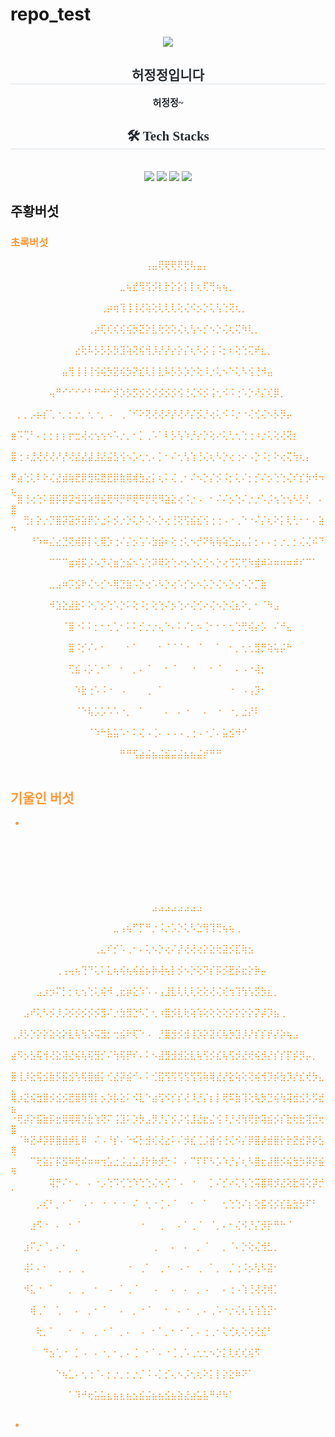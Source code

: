 # repo_test
<div align= "center">
    <img src="https://capsule-render.vercel.app/api?type=rounded&color=ff9b0f&height=180&text=허정정&animation=fadeIn&fontColor=ffffff&fontSize=90" />
    </div>
    <div align= "center"> 
    <h2 style="border-bottom: 1px solid #d8dee4; color: #282d33;  font-family: 'Maplestory';"> 허정정입니다 </h2>  
    <div style="font-weight: 700; font-size: 15px; text-align: center; color: #282d33;  font-family: 'Maplestory';"> 허정정~ </div> 
    </div>
    <div align= "center">
    <h2 style="border-bottom: 1px solid #d8dee4; color: #282d33;  font-family: 'Maplestory';"> 🛠️ Tech Stacks </h2> <br> 
    <div style="margin: 0 auto; text-align: center;" align= "center"> <img src="https://img.shields.io/badge/Figma-F24E1E?style=for-the-badge&logo=Figma&logoColor=white">
          <img src="https://img.shields.io/badge/CSS3-1572B6?style=for-the-badge&logo=CSS3&logoColor=white">
          <img src="https://img.shields.io/badge/HTML5-E34F26?style=for-the-badge&logo=HTML5&logoColor=white">
          <img src="https://img.shields.io/badge/Javascript-F7DF1E?style=for-the-badge&logo=Javascript&logoColor=white">
          </div>
    </div>
    
## 주황버섯

<div style= "color: rgb(255, 152, 56);>



⠀⠀⠀⠀⠀⠀⠀⠀⠀⠀⠀⠀⠀⠀⠀⠀⠀⢀⣀⠴⠴⢤⠋⠋⠛⠙⢋⢛⢛⢛⢴⢴⢴⢄⡀⠀⠀⠀⠀⠀⠀⠀⠀⠀⠀⠀⠀⠀⠀⠀
⠀⠀⠀⠀⠀⠀⠀⠀⠀⠀⠀⠀⠀⠀⠀⡤⠺⠪⢘⠠⠡⡠⢂⠅⡅⡅⢕⢅⠣⡑⠥⡱⡸⡘⡝⢞⢦⡀⠀⠀⠀⠀⠀⠀⠀⠀⠀⠀⠀⠀
⠀⠀⠀⠀⠀⠀⠀⠀⠀⣀⣀⠴⠴⠜⠙⠨⡨⠨⡂⢕⢑⠌⢆⠕⡌⢜⢰⠨⢊⠨⠈⡐⢈⠪⠪⡪⡪⡹⢦⡀⠀⠀⠀⠀⠀⠀⠀⠀⠀⠀
⠀⠀⠀⠀⠀⢠⢤⠲⡫⢩⠨⡐⡈⡄⢕⢱⢨⢱⢘⢔⢅⢕⢅⢇⢪⢊⢆⠡⡀⡂⡐⡀⢂⠂⠅⡂⠕⡕⡕⣗⡄⠀⠀⠀⠀⠀⠀⠀⠀⠀
⠀⠀⢀⠴⠋⢣⠱⡑⡌⡆⡇⡎⡪⡸⡸⡰⡱⡱⡑⡕⡕⡕⡕⡕⡕⡕⡕⡕⡔⡐⡐⢌⠐⠌⠌⢄⠅⡊⡎⣆⢿⣁⠀⠀⠀⠀⠀⠀⠀⠀
⠀⢰⠏⠠⢁⢇⢕⢕⢕⢕⢜⢜⢜⢜⢜⢜⠨⡂⢕⢨⢊⢎⢎⢎⢎⢎⢎⢎⢎⢎⢎⢆⢕⢅⢣⢡⢢⢱⢱⢱⢱⢩⠺⡄⡀⠀⠀⠀⠀⠀
⡨⠗⢈⢐⢕⢕⢕⢕⢕⣕⢵⡱⡕⡧⡳⡱⣝⢎⢧⢳⢱⡇⣗⢕⡕⣕⢧⢣⢳⢱⢱⡱⡕⡕⣝⢜⢼⡸⡸⡸⡸⡸⡠⠩⡋⠶⣀⠀⠀⠀
⣿⢀⢥⢳⢹⢸⡱⣝⢵⢱⢣⢫⣞⡮⡾⣞⡿⡻⢛⠟⡻⢛⠟⡻⢛⠻⡛⢟⢛⢧⣧⣷⡱⡹⡸⡸⡱⡱⡹⡜⣎⢎⢮⢱⢨⢨⠘⢦⢄⠀
⣿⠰⢵⡹⣸⢵⡫⡪⡪⡷⣗⣿⠞⢝⢑⠅⡌⡢⡑⡑⡌⢆⠣⡊⡪⡘⢌⢊⠆⢕⠔⢌⢋⠷⢷⣳⠱⣣⢣⡣⡣⡫⡮⡳⣕⢕⡕⡥⡻⣄
⠈⣯⡱⡕⡽⣳⡕⡵⣽⡺⣷⡃⢕⣱⣴⣬⡂⡢⠡⡑⢌⠢⡑⢌⠢⡊⡢⢑⢌⢢⡑⠅⢕⢘⠌⠜⢷⣕⡗⡵⣕⢕⢵⢹⢜⢵⢕⢵⠱⣿
⠀⠘⢧⡣⡫⡻⣽⣾⣔⣽⡝⢐⠸⣻⣿⡿⠏⠀⣅⠐⠀⠁⠄⢡⡐⠐⡈⢢⣾⣿⣿⣧⠑⢔⢡⠩⡂⣿⡮⣪⡳⣧⢊⠜⡜⣕⣏⢧⢫⣻
⠀⠀⠀⠙⡦⡡⡱⡹⣹⠧⠨⠐⡀⠂⠁⠁⠐⠀⠛⡴⡝⢱⡤⡖⠋⠀⠠⠀⠙⠛⠫⠂⢅⠕⡐⢅⠢⢊⣿⡥⣩⣿⠢⡑⣜⢼⢜⢞⢜⢾
⠀⠀⠀⠀⠈⠉⢳⠯⢋⠈⠄⠁⢀⠀⠂⠁⠀⠐⠀⠀⠀⠀⠀⠀⠐⠈⠀⠀⠂⠐⠀⡁⢂⢊⢐⠅⡊⡢⢙⣿⡾⡳⡱⡱⡳⡹⡪⣣⠟⠂
⠀⠀⠀⠀⡠⡜⠃⠁⠄⠐⠀⠈⠀⠀⡀⠂⠁⠀⠂⠀⠁⡀⠁⠈⠀⡀⠁⡈⠀⠄⠁⠀⠄⠂⢂⠌⡢⢊⠸⣯⠪⡪⠪⣘⢌⡲⡜⠃⠁⠀
⠀⠀⠀⣠⠏⠄⠈⠄⠂⠐⠀⠁⠀⠁⠀⠀⡀⠂⠀⠁⢀⠀⠠⠈⠀⢀⠀⠄⠀⠄⠂⠁⢀⠈⡀⡊⢄⠕⢌⢹⡞⠗⠏⠉⠉⠀⠀⠀⠀⠀
⠀⠀⢤⡋⠄⠂⠁⡀⠐⠀⠐⠈⠀⠐⠀⠁⠀⠀⡀⠁⠀⡀⠄⠀⠂⢀⠠⠀⠂⠀⠄⠂⠀⠄⠠⠠⢑⠨⡂⡪⡇⡀⠀⠀⠀⠀⠀⠀⠀⠀
⠀⠀⢺⡂⠠⠈⡀⠄⠐⠈⠀⠀⠂⠐⠀⠐⠀⠁⠀⠀⠂⠀⢀⠐⠈⠀⠀⡀⠂⠁⢀⠐⠀⠂⢀⠂⠢⡑⢌⠢⢽⡂⠀⠀⠀⠀⠀⠀⠀⠀
⠀⠀⢹⡂⡀⠂⢀⠀⠐⠀⡀⠁⡀⠂⠀⠂⠀⠂⠁⠀⠂⠈⠀⢀⠀⠂⠁⠀⠠⠈⠀⡀⠄⠁⠠⠨⢨⠨⡂⢇⣻⡂⠀⠀⠀⠀⠀⠀⠀⠀
⠀⠀⠀⣽⠀⠐⠀⢀⠁⡀⠄⢀⠀⠄⠈⡀⠐⠀⠐⠈⠀⢈⠀⠄⠀⠂⠁⡀⢁⠀⠂⡀⠄⠨⠠⠡⡑⢌⢜⢰⡚⠂⠀⠀⠀⠀⠀⠀⠀⠀
⠀⠀⠀⠀⢯⡀⠈⡀⠀⡀⢀⠀⠠⠀⠄⠀⠄⠁⠐⠀⢁⠀⠄⠠⠈⢀⠂⠀⠄⠐⡀⠄⢂⠡⡊⢌⢢⠱⢰⡝⠁⠀⠀⠀⠀⠀⠀⠀⠀⠀
⠀⠀⠀⠀⠀⠑⢇⡀⠠⠀⠠⠐⢀⠐⠀⡁⠄⠂⠁⡈⠀⠄⠐⡀⠌⠀⠄⠁⠄⠡⡀⡊⢔⠡⡊⡢⡑⣕⠗⠁⠀⠀⠀⠀⠀⠀⠀⠀⠀⠀
⠀⠀⠀⠀⠀⠀⠀⠙⣔⣈⡀⠂⠄⢂⠁⢄⠐⡠⠁⠄⠨⠐⡀⡂⠄⠅⠌⢌⠌⡢⢂⢊⠢⡑⡬⠶⠝⠀⠀⠀⠀⠀⠀⠀⠀⠀⠀⠀⠀⠀
⠀⠀⠀⠀⠀⠀⠀⠀⠀⠁⠓⠳⠳⣤⣬⣤⣢⣔⣬⣬⣤⣥⣢⣤⣥⣥⣵⣔⣥⣬⣜⠚⠛⠚⠁⠀⠀⠀⠀⠀⠀⠀⠀
</div>

<img src="https://static.wikia.nocookie.net/maplestory/images/e/e9/%EC%A3%BC%ED%99%A9%EB%B2%84%EC%84%AF.png/revision/latest/thumbnail/width/360/height/450?cb=20220702055839&path-prefix=ko" width:300px >

### 초록버섯


⠀⠀⠀⠀⠀⠀⠀⠀⠀⠀⠀⠀⠀⠀⠀⠀⠀⠀⠀⠀⠀⢠⣤⢟⢟⢟⢟⢟⢧⣤⡄⠀⠀⠀⠀⠀⠀⠀⠀⠀⠀⠀⠀⠀⠀⠀⠀⠀⠀⠀
⠀⠀⠀⠀⠀⠀⠀⠀⠀⠀⠀⠀⠀⠀⠀⠀⠀⣀⢦⣞⢻⢫⡪⡇⡗⡕⡕⡅⡇⢆⢏⢛⢦⢦⡀⠀⠀⠀⠀⠀⠀⠀⠀⠀⠀⠀⠀⠀⠀⠀
⠀⠀⠀⠀⠀⠀⠀⠀⠀⠀⠀⠀⠀⠀⢀⡴⢶⢹⢸⢸⢜⢵⢕⢇⢇⢇⢕⢌⠪⡢⡑⢅⢣⢑⢝⢆⡀⠀⠀⠀⠀⠀⠀⠀⠀⠀⠀⠀⠀⠀
⠀⠀⠀⠀⠀⠀⠀⠀⠀⠀⠀⠀⢀⡴⢏⢎⢎⢎⢮⡳⣝⡕⣇⢗⢕⢕⢌⢆⢣⠢⡊⠢⡑⢌⢆⢍⠳⢇⡀⠀⠀⠀⠀⠀⠀⠀⠀⠀⠀⠀
⠀⠀⠀⠀⠀⠀⠀⠀⠀⠀⣔⢗⠧⡣⡣⡣⡳⣹⢵⢝⢮⢺⡸⡜⡜⡔⡕⡌⢆⠣⡪⢨⠨⡂⠆⢕⢑⢍⠞⣆⡀⠀⠀⠀⠀⠀⠀⠀⠀⠀
⠀⠀⠀⠀⠀⠀⠀⠀⣤⢻⢸⢸⢸⢪⢮⡳⣝⢮⡳⡝⣎⢇⡇⣇⠧⡣⡣⡱⡑⢕⠸⡐⢅⠢⠑⢅⠣⢪⢘⠺⣤⠀⠀⠀⠀⠀⠀⠀⠀⠀
⠀⠀⠀⠀⠀⠀⢤⠛⠊⠊⠊⠊⠃⠋⠚⠊⡺⡱⡣⡫⡪⡪⡪⡪⡪⡪⢪⢘⢌⠪⡪⢨⢂⠪⠨⢐⠡⡑⠜⡌⢎⡿⡀⠀⠀⠀⠀⠀⠀⠀
⠀⡀⡀⡠⡦⡎⢁⠐⡀⡂⡐⡀⢂⠐⡀⠠⠀⢀⠈⠊⠕⢝⢜⢜⠜⡜⢜⠜⡌⡪⡘⢔⢅⠪⠨⡐⠐⢌⢊⢌⠢⡣⡻⡤⠀⠀⠀⠀⠀⠀
⣶⠩⢉⠃⠄⡂⡂⡆⡆⡖⣒⢜⢔⢢⢢⠢⠡⡐⡀⠂⡁⢀⠡⠁⠇⡣⢣⠱⡘⡔⡑⢕⠔⢅⢃⢂⢑⢐⠰⡐⢅⢕⢜⢝⡆⠀⠀⠀⠀⠀
⣿⢐⠰⣘⢜⢜⢜⠜⡜⢜⣜⣜⣼⣸⣜⣬⣣⢪⠢⡡⢂⢂⠄⡁⠂⠌⢂⢣⢱⢘⢌⢆⠣⡑⢔⢐⠔⠠⡑⠨⡂⠕⢔⢍⢳⢆⡄⠀⠀⠀
⠟⣴⢑⢅⠇⠕⢌⣜⣾⢷⣟⡿⣻⢯⣟⣟⡿⣷⢿⢾⣳⣔⡅⢆⠅⢌⢀⠂⠌⠢⡑⡌⡪⠨⡂⢅⠌⡂⡊⠌⡢⢑⢑⢌⠎⡎⡳⠺⠲⣄
⠈⣿⢘⢔⢑⠅⣿⡯⡿⡽⣺⢽⢵⣻⣮⢟⠻⡛⠟⢟⠻⡛⢟⠻⣵⣕⢔⠨⡐⠠⠀⠂⠌⠌⡢⢑⠌⡐⡐⠡⡨⢢⢑⢢⠣⡣⢃⠀⠄⣿
⠀⠀⢛⡆⡕⡐⡙⣿⡽⣽⡺⣵⡟⡑⣐⠅⡪⡐⡑⢅⠕⢌⠢⡑⢔⢘⢝⢫⣮⣎⢪⢐⢐⠠⠐⢀⠑⠐⠌⡌⢆⠕⡅⢇⢃⠂⠂⠄⣵⠙
⠀⠀⠀⠘⠱⠶⣌⣔⣙⢝⢾⡿⡇⢅⢿⡱⢐⠌⡌⡢⢡⠡⣳⣮⠆⢕⢐⢅⠢⡚⠝⢧⢷⢵⣑⣔⣄⡅⡂⠄⠄⡂⡐⡀⡂⢌⢌⠮⠙⠀
⠀⠀⠀⠀⠀⠀⠉⠉⠉⣶⢾⡯⡨⠢⡙⢌⣶⣑⣮⠢⢡⢑⠽⠿⢕⢑⠔⡢⢑⢌⢊⠢⡑⢔⢙⢍⢋⠳⣾⠾⠵⠶⠶⠶⠾⠎⠉⠁⠀⠀
⠀⠀⠀⠀⠀⠀⣀⣠⠶⡩⣪⠗⢌⠢⡊⠢⢿⣙⣷⠡⡑⢔⠡⠣⡑⢔⠡⡊⡢⠢⡡⡑⢌⠢⡑⢔⠡⡑⡉⣷⠀⠀⠀⠀⠀⠀⠀⠀⠀⠀
⠀⠀⠀⠀⠀⠀⠺⣱⣕⣼⣗⠅⠕⡈⡢⢑⠡⡑⠅⢕⠨⡂⢕⢑⠌⡢⢑⠔⢌⢊⠔⢌⠢⡑⢌⣆⠕⡀⠂⠈⠳⣠⠀⠀⠀⠀⠀⠀⠀⠀
⠀⠀⠀⠀⠀⠀⠀⠀⠈⣿⠐⠅⠅⡂⠂⢂⢁⠂⠅⠅⡊⡐⡐⢄⠑⠄⠅⠌⡂⠢⢈⠂⠂⠂⢂⢑⢛⢮⡔⡡⠀⠌⠚⣄⠀⠀⠀⠀⠀⠀
⠀⠀⠀⠀⠀⠀⠀⠀⠀⣿⠨⡊⠌⠄⠂⠀⠀⠀⠂⠁⠀⠀⠀⠂⠈⠈⠈⠐⠀⠈⠀⠀⠁⠀⠂⡀⢂⢂⣻⡛⢵⢥⡬⠓⠀⠀⠀⠀⠀⠀
⠀⠀⠀⠀⠀⠀⠀⠀⠀⢋⣮⠠⡡⢁⠂⠁⠀⠂⠀⡀⠄⠈⠀⠀⠂⠈⠀⠀⠐⠀⠀⠂⠈⠀⠀⠄⠠⠐⢼⡂⠀⠀⠀⠀⠀⠀⠀⠀⠀⠀
⠀⠀⠀⠀⠀⠀⠀⠀⠀⠀⠱⣗⢐⠡⠨⠐⠀⠠⠀⠀⠀⢀⠀⠁⠀⠀⠀⠀⠀⠀⠀⠀⠀⠀⠐⠀⠠⢠⡹⠂⠀⠀⠀⠀⠀⠀⠀⠀⠀⠀
⠀⠀⠀⠀⠀⠀⠀⠀⠀⠀⠈⠑⢧⡡⡡⠡⠡⠐⡀⠀⠁⠀⠀⠀⠄⠀⠄⠐⠀⠀⠄⠀⠐⠀⠐⡀⣐⡜⠇⠀⠀⠀⠀⠀⠀⠀⠀⠀⠀⠀
⠀⠀⠀⠀⠀⠀⠀⠀⠀⠀⠀⠀⠈⠱⠓⣧⣥⠡⠂⠅⢌⠠⢈⠄⠠⠠⠠⢀⢐⠠⠐⡈⠄⣥⣪⠺⠊⠀⠀⠀⠀⠀⠀⠀⠀⠀⠀⠀⠀⠀
⠀⠀⠀⠀⠀⠀⠀⠀⠀⠀⠀⠀⠀⠀⠀⠀⠀⠛⠛⢫⣴⣬⣦⣬⣮⣬⣬⣦⣦⣬⡞⠛⠛⠀⠀⠀⠀⠀⠀⠀⠀⠀⠀⠀⠀⠀⠀⠀⠀⠀




## 기울인 버섯

*

⠀⠀⠀⠀⠀⠀⠀⠀⠀⠀⠀⠀⠀⠀⠀⠀⠀⠀⠀⠀⠀⠀⠀⠀⠀⠀⠀⠀⠀⠀⠀⠀⠀⠀⠀⠀⠀⠀⠀⠀⠀⠀⠀⠀⠀⠀⠀⠀⠀⠀
⠀⠀⠀⠀⠀⠀⠀⠀⠀⠀⠀⠀⠀⠀⠀⠀⠀⠀⠀⠀⠀⠀⠀⠀⠀⠀⠀⠀⠀⠀⠀⠀⠀⠀⠀⠀⠀⠀⠀⠀⠀⠀⠀⠀⠀⠀⠀⠀⠀⠀
⠀⠀⠀⠀⠀⠀⠀⠀⠀⠀⠀⠀⠀⠀⠀⠀⠀⠀⠀⠀⠀⠀⠀⠀⠀⠀⠀⠀⠀⠀⠀⠀⠀⠀⠀⠀⠀⠀⠀⠀⠀⠀⠀⠀⠀⠀⠀⠀⠀⠀
⠀⠀⠀⠀⠀⠀⠀⠀⠀⠀⠀⠀⠀⠀⠀⠀⠀⠀⠀⠀⠀⠀⣠⣠⣠⣠⣠⣠⣠⣠⠀⠀⠀⠀⠀⠀⠀⠀⠀⠀⠀⠀⠀⠀⠀⠀⠀⠀⠀⠀
⠀⠀⠀⠀⠀⠀⠀⠀⠀⠀⠀⠀⠀⠀⠀⠀⣀⢠⢦⠋⡋⠛⡐⠨⡐⡡⡑⢅⠣⣑⢻⢹⢛⢦⢦⢀⠀⠀⠀⠀⠀⠀⠀⠀⠀⠀⠀⠀⠀⠀
⠀⠀⠀⠀⠀⠀⠀⠀⠀⠀⠀⠀⠀⢀⣄⠎⡊⠡⢀⠂⠄⢅⠢⡑⢔⠌⡜⢜⢜⢔⡕⣕⢗⣽⡪⣏⢷⣢⠀⠀⠀⠀⠀⠀⠀⠀⠀⠀⠀⠀
⠀⠀⠀⠀⠀⠀⠀⢀⢠⢤⢦⢙⠙⢅⠅⣅⢦⢮⢦⢮⣮⡦⡷⢼⢦⡇⡪⠢⡑⢕⠝⡎⡯⡪⣟⡮⣖⡕⡷⡤⠀⠀⠀⠀⠀⠀⠀⠀⠀⠀
⠀⠀⠀⠀⣠⡰⡲⠍⡃⡂⢆⢢⢑⢅⢮⠺⢀⣖⡶⣕⠱⠡⠠⢠⣸⣇⢇⢇⢇⢕⢕⢜⢌⢎⢲⢹⢳⢣⡫⡳⣆⡀⠀⠀⠀⠀⠀⠀⠀⠀
⠀⠀⣠⠞⢅⠣⡪⡸⡨⡪⡪⡪⡪⡪⣻⠌⡐⣳⣻⣑⠣⡁⢂⠰⣿⡪⣇⢗⢵⢱⢕⢕⢕⢕⡕⡕⡕⡕⡝⡼⡹⣦⢀⠀⠀⠀⠀⠀⠀⠀
⢀⡸⡣⡑⡕⡕⣕⢕⡕⣇⢧⢳⡱⢭⣻⡂⢒⣮⠗⢏⠑⠠⠀⡘⣿⣺⡪⣺⢸⡱⡕⣝⢎⢧⡳⣹⡸⡜⡎⡎⡞⡜⡵⢦⣠⠀⠀⠀⠀⠀
⣴⠫⡢⣣⢯⢺⢜⣕⢽⣜⢮⢧⢯⣻⡊⠌⢳⢯⡟⠎⠄⠅⠢⣼⣻⣺⣺⣕⣇⢧⢫⡪⣎⢧⢫⡺⣜⢞⢮⡺⡜⡎⡎⡏⡮⡻⡤⡀⠀⠀
⣿⢸⡸⣕⢯⣪⣷⡫⣯⣪⢣⢯⣿⣾⡅⢊⣜⡽⣮⠊⠄⠅⢊⣯⢫⢫⢫⢫⢫⢫⢷⢿⣜⡜⣕⢵⢕⢝⢮⢺⡹⡮⣳⡹⡜⣎⢞⡳⣄⡀
⢿⡰⣝⢮⣳⣿⡪⣪⡪⣟⣿⢿⢻⡇⡢⡱⡧⣕⠅⠪⣇⠑⣴⢫⠪⡊⡎⢜⠸⡘⡌⡆⡇⢟⠯⣷⢹⢕⢧⡳⣙⢮⢳⢽⣺⣪⡣⡫⣞⣦
⠐⢟⡼⡕⣯⣷⡯⣖⢿⢿⢿⡱⣗⢱⢝⠍⢨⣹⠅⡱⡳⣠⡻⡘⡌⡪⡨⢪⣸⣜⣖⣌⢪⠸⡘⢜⢳⢟⡗⢽⣮⡪⡎⣗⢗⣗⢽⣚⢖⣿
⠀⠈⠷⣝⠼⡽⡿⣿⣾⡾⣇⠿⠀⠌⠠⠘⡎⠄⠑⠮⡃⣺⢎⢜⣔⠅⠌⡺⣎⢈⡨⣾⢪⢘⢌⠪⡌⡿⣿⡼⣾⣿⡕⡗⣝⣞⡽⡮⣣⢿
⠀⠀⠀⠉⢗⣵⡍⡯⣫⠷⢟⠮⠶⠶⢲⣡⣐⣨⣠⣡⡸⡗⡷⡺⡑⠨⠀⠄⠉⠏⠏⠣⡡⠱⡘⡌⢆⠣⣿⣖⣼⣿⡪⢮⣳⡳⡽⡝⣮⠻
⠀⠀⠀⠀⠀⠀⢽⡛⠌⠂⠄⠀⠄⠐⡠⢑⠩⢊⢑⠱⢑⢑⢌⠢⢊⠈⠠⠀⠐⠀⠀⡁⠌⡊⠔⢅⢣⢑⢭⣿⢿⡺⣜⢕⣗⢽⢕⡽⡚⠁
⠀⠀⠀⠀⡠⢎⠃⡀⠂⠁⠀⠠⠐⠀⠐⠀⠂⠐⠀⠌⠀⢂⠐⢈⠠⠈⠀⠀⠂⠀⠁⠀⠀⢂⢑⢑⠌⡆⢕⣯⢪⡪⣎⣧⣳⡳⠏⠃⠀⠀
⠀⠀⠀⣰⠫⠐⠀⠄⠀⠂⠈⠀⠀⠀⠀⠀⠀⠀⠀⠀⠐⠀⠀⢀⠀⠀⠄⠁⢀⠈⠀⠈⡀⠄⠂⢌⠪⡘⡌⡺⡗⠛⠓⠈⠀⠀⠀⠀⠀⠀
⠀⠀⣰⠍⡐⠈⡀⠄⠂⠀⡀⠀⠀⠀⠀⠀⠀⠀⠀⠀⠀⠀⢀⠀⠀⠄⠀⠄⠀⡀⠈⠀⠀⡀⠈⠄⡑⢕⢌⢺⣃⡀⠀⠀⠀⠀⠀⠀⠀⠀
⠀⠀⢼⠅⠄⠂⠀⢀⠀⡀⠀⡀⠀⠀⠀⠀⠀⠀⠐⠀⢀⠁⠀⢀⠐⠀⠠⠐⠀⢀⠀⠁⡀⠀⡈⢐⠨⡢⢣⠣⣽⠂⠀⠀⠀⠀⠀⠀⠀⠀
⠀⠀⠺⣅⠐⠀⠁⠀⠀⡀⠀⡀⠀⠂⠀⠠⠀⠁⢀⠈⠀⠀⠠⠀⠀⠄⠀⠄⠀⡀⠠⠀⠀⠄⢐⠠⢱⢘⢜⢜⢾⡁⠀⠀⠀⠀⠀⠀⠀⠀
⠀⠀⠀⢾⢀⠁⠀⢁⠀⠀⠄⠀⡀⠂⠈⠀⠀⠄⠀⡀⠐⠈⠀⠀⠂⠀⠄⠐⠀⡀⠄⢀⠡⠐⡐⢌⢆⢣⢱⢱⡝⠂⠀⠀⠀⠀⠀⠀⠀⠀
⠀⠀⠀⠀⢗⡀⠁⠀⠀⠂⠀⠄⠀⡀⠐⠈⠀⡀⠄⠀⠠⠀⠂⠁⡀⠂⠐⠈⡀⠄⢐⢀⠂⢅⢊⢆⢕⢜⢜⣎⠃⠀⠀⠀⠀⠀⠀⠀⠀⠀
⠀⠀⠀⠀⠀⠙⣢⢁⠐⠀⡁⠠⠀⠄⠐⡀⠂⡀⠄⢈⠀⠂⠁⠄⠐⢈⢀⠡⢀⢂⢂⠢⡑⡅⢇⢎⢎⢮⠫⠀⠀⠀⠀⠀⠀⠀⠀⠀⠀⠀
⠀⠀⠀⠀⠀⠀⠀⠑⢦⣁⠄⢂⢐⠈⠄⡂⡐⡀⡂⡐⡈⠨⠠⡁⡊⢄⠢⡨⢂⢆⠕⡅⡇⡕⣕⠷⠝⠁⠀⠀⠀⠀⠀⠀⠀⠀⠀⠀⠀⠀
⠀⠀⠀⠀⠀⠀⠀⠀⠀⠁⠹⠚⢖⣥⣥⣆⣦⣆⣦⣢⣮⣬⣦⣦⣪⣦⣵⣜⣴⣥⣧⠛⠞⠳⠁⠀⠀⠀⠀⠀⠀⠀⠀⠀⠀⠀⠀⠀⠀⠀

*
